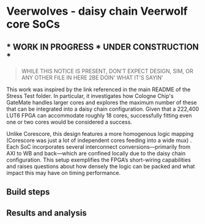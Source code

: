 # Veerwolves - daisy chain Veerwolf core SoCs
## * WORK IN PROGRESS * UNDER CONSTRUCTION *
> WHILE THIS NOTICE IS PRESENT, DON'T EXPECT DESIGN, SIM, OR ANY OTHER FILE IN HERE 2BE DOIN' WHAT IT'S SAYIN'

This work was inspired by the link referenced in the main README of the Stress Test folder. In particular, it investigates how Cologne Chip's GateMate handles larger cores and explores the maximum number of these that can be integrated into a daisy chain configuration. Given that a 222,400 LUT6 FPGA can accommodate roughly 18 cores, successfully fitting even one or two cores would be considered a success.

Unlike Corescore, this design features a more homogenous logic mapping (Corescore was just a lot of independent cores feeding into a wide mux) . Each SoC incorporates several interconnect conversions—primarily from AXI to WB and back—which are confined locally due to the daisy chain configuration. This setup exemplifies the FPGA’s short-wiring capabilities and raises questions about how densely the logic can be packed and what impact this may have on timing performance.

## Build steps

## Results and analysis